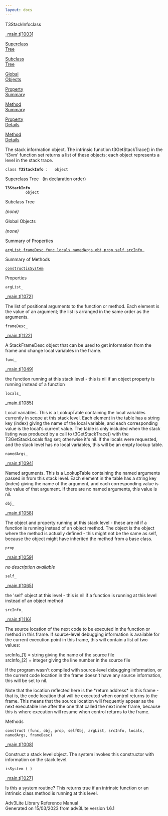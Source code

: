 ```yaml
---
layout: docs
---
```

<span class="title">T3StackInfo</span><span class="type">class</span>

[\_main.t](../file/_main.t.html)\[[1003](../source/_main.t.html#1003)\]

[Superclass  
Tree](#_SuperClassTree_)

[Subclass  
Tree](#_SubClassTree_)

[Global  
Objects](#_ObjectSummary_)

[Property  
Summary](#_PropSummary_)

[Method  
Summary](#_MethodSummary_)

[Property  
Details](#_Properties_)

[Method  
Details](#_Methods_)



The stack information object. The intrinsic function t3GetStackTrace()
in the 't3vm' function set returns a list of these objects; each object
represents a level in the stack trace.

`class `**`T3StackInfo`**` :   object`



<span id="_SuperClassTree_"></span>



<span class="hdln">Superclass Tree</span>   (in declaration order)



**`T3StackInfo`**  
`         object`  
<span id="_SubClassTree_"></span>



<span class="hdln">Subclass Tree</span>  



*(none)* <span id="_ObjectSummary_"></span>



<span class="hdln">Global Objects</span>  



*(none)* <span id="_PropSummary_"></span>



<span class="hdln">Summary of Properties</span>  



[`argList_`](#argList_)[`frameDesc_`](#frameDesc_)[`func_`](#func_)[`locals_`](#locals_)[`namedArgs_`](#namedArgs_)[`obj_`](#obj_)[`prop_`](#prop_)[`self_`](#self_)[`srcInfo_`](#srcInfo_)

<span id="_MethodSummary_"></span>



<span class="hdln">Summary of Methods</span>  



[`construct`](#construct)[`isSystem`](#isSystem)

<span id="_Properties_"></span>



<span class="hdln">Properties</span>  



<span id="argList_"></span>

`argList_`

[\_main.t](../file/_main.t.html)\[[1072](../source/_main.t.html#1072)\]



The list of positional arguments to the function or method. Each element
is the value of an argument; the list is arranged in the same order as
the arguments.



<span id="frameDesc_"></span>

`frameDesc_`

[\_main.t](../file/_main.t.html)\[[1122](../source/_main.t.html#1122)\]



A StackFrameDesc object that can be used to get information from the
frame and change local variables in the frame.



<span id="func_"></span>

`func_`

[\_main.t](../file/_main.t.html)\[[1049](../source/_main.t.html#1049)\]



the function running at this stack level - this is nil if an object
property is running instead of a function



<span id="locals_"></span>

`locals_`

[\_main.t](../file/_main.t.html)\[[1085](../source/_main.t.html#1085)\]



Local variables. This is a LookupTable containing the local variables
currently in scope at this stack level. Each element in the table has a
string key (index) giving the name of the local variable, and each
corresponding value is the local's current value. The table is only
included when the stack listing was produced by a call to
t3GetStackTrace() with the T3GetStackLocals flag set; otherwise it's
nil. If the locals were requested, and the stack level has no local
variables, this will be an empty lookup table.



<span id="namedArgs_"></span>

`namedArgs_`

[\_main.t](../file/_main.t.html)\[[1094](../source/_main.t.html#1094)\]



Named arguments. This is a LookupTable containing the named arguments
passed in from this stack level. Each element in the table has a string
key (index) giving the name of the argument, and each corresponding
value is the value of that argument. If there are no named arguments,
this value is nil.



<span id="obj_"></span>

`obj_`

[\_main.t](../file/_main.t.html)\[[1058](../source/_main.t.html#1058)\]



The object and property running at this stack level - these are nil if a
function is running instead of an object method. The object is the
object where the method is actually defined - this might not be the same
as self, because the object might have inherited the method from a base
class.



<span id="prop_"></span>

`prop_`

[\_main.t](../file/_main.t.html)\[[1059](../source/_main.t.html#1059)\]



*no description available*



<span id="self_"></span>

`self_`

[\_main.t](../file/_main.t.html)\[[1065](../source/_main.t.html#1065)\]



the 'self' object at this level - this is nil if a function is running
at this level instead of an object method



<span id="srcInfo_"></span>

`srcInfo_`

[\_main.t](../file/_main.t.html)\[[1116](../source/_main.t.html#1116)\]



The source location of the next code to be executed in the function or
method in this frame. If source-level debugging information is available
for the current execution point in this frame, this will contain a list
of two values:

srcInfo\_\[1\] = string giving the name of the source file  
srcInfo\_\[2\] = integer giving the line number in the source file

If the program wasn't compiled with source-level debugging information,
or the current code location in the frame doesn't have any source
information, this will be set to nil.

Note that the location reflected here is the \*return address\* in this
frame - that is, the code location that will be executed when control
returns to the frame. This means that the source location will
frequently appear as the next executable line after the one that called
the next inner frame, because this is where execution will resume when
control returns to the frame.



<span id="_Methods_"></span>



<span class="hdln">Methods</span>  



<span id="construct"></span>

`construct (func, obj, prop, selfObj, argList, srcInfo, locals, namedArgs, frameDesc)`

[\_main.t](../file/_main.t.html)\[[1008](../source/_main.t.html#1008)\]



Construct a stack level object. The system invokes this constructor with
information on the stack level.



<span id="isSystem"></span>

`isSystem ( )`

[\_main.t](../file/_main.t.html)\[[1027](../source/_main.t.html#1027)\]



Is this a system routine? This returns true if an intrinsic function or
an intrinsic class method is running at this level.





Adv3Lite Library Reference Manual  
Generated on 15/03/2023 from adv3Lite version 1.6.1


